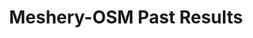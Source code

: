 ---
layout: past-results-layout
title: Meshery-OSM Past Results
permalink: installation/compatibility-matrix/meshery-osm-past-results
description: a complete compatibility matrix and project test status dashboard.
language: en
display-title: "false"
list: exclude
type: "project"
service-mesh: "meshery-osm"
subheading: Meshery-OSM
---